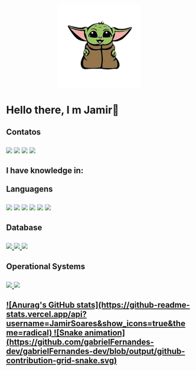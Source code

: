 <div>
    <p align="center">
        <img src="Imagens/yoda.png" />
    </p>
    <h1>
        Hello there, I m Jamir🖖
    </h1>
    <h2>
        Contatos<br><br>
        <a href="https://api.whatsapp.com/send?phone=5531982693558" target="_blank"><img src="https://img.shields.io/badge/WhatsApp-25D366?style=for-the-badge&logo=whatsapp&logoColor=white" target="_blank"></a>
        <a href="https://www.hostinger.com.br/tutoriais/o-que-e-html-conceitos-basicos"><img src="https://img.shields.io/badge/Gmail-D14836?style=for-the-badge&logo=gmail&logoColor=white" target="_blank"></a>
        <a href="https://www.linkedin.com/in/jamir-rodrigues/" target="_blank"><img src="https://img.shields.io/badge/-LinkedIn-%230077B5?style=for-the-badge&logo=linkedin&logoColor=white" target="_blank"></a>
        <a href="https://github.com/JamirSoares" target="_blank"><img src="https://img.shields.io/badge/GitHub-100000?style=for-the-badge&logo=github&logoColor=white" target="_blank"></a>
    </h2>
    <h2>
        I have knowledge in:<br><br> Languagens<br><br>
        <a href="https://www.python.org" target="_blank"><img src="https://img.shields.io/badge/Python-3776AB?style=for-the-badge&logo=python&logoColor=white" target="_blank"></a>
        <a href="https://developer.mozilla.org/pt-BR/docs/Web/HTML"><img src="https://img.shields.io/badge/HTML-239120?style=for-the-badge&logo=html5&logoColor=white" target="_blank"></a>
        <a href=https://developer.mozilla.org/pt-BR/docs/Web/CSS " target="_blank "><img src="https://img.shields.io/badge/CSS-239120?&style=for-the-badge&logo=css3&logoColor=white " target="_blank "></a>
        <a href="https://developer.mozilla.org/pt-BR/docs/Web/JavaScript " target="_blank "><img src="https://img.shields.io/badge/JavaScript-F7DF1E?style=for-the-badge&logo=javascript&logoColor=black " target="_blank "></a>
        <a href="https://nodejs.org/en/ " target="_blank "><img src="https://img.shields.io/badge/Node.js-43853D?style=for-the-badge&logo=node.js&logoColor=white " target="_blank "></a>
        <a href="https://www.oracle.com/java/technologies/downloads/ " target="_blank "><img src="https://img.shields.io/badge/Java-ED8B00?style=for-the-badge&logo=java&logoColor=white " target="_blank "></a>
    </h2>
    <h2>
        Database<br><br>
        <a href="https://mariadb.org " target="_blank "><img src="https://img.shields.io/badge/MariaDB-01529E?style=for-the-badge&logo=mariadb&logoColor=white " alt=" ">
        <a href="https://www.mysql.com " target="_blank "><img src="https://img.shields.io/badge/MySQL-00000F?style=for-the-badge&logo=mysql&logoColor=white " alt=" ">
        <a href="https://www.microsoft.com/pt-br/sql-server/sql-server-downloads " target="_blank "><img src="https://img.shields.io/badge/Microsoft_SQL_Server-CC2927?style=for-the-badge&logo=microsoft-sql-server&logoColor=white " alt=" "></a>
    </h2>
    <h2>
        Operational Systems<br><br>
        <img src="https://img.shields.io/badge/Windows-017AD7?style=for-the-badge&logo=windows&logoColor=white " alt=" "><a href="https://www.microsoft.com/pt-br/windows/windows-11 " target="_blank ">
        <img src="https://img.shields.io/badge/Linux-E34F26?style=for-the-badge&logo=linux&logoColor=black " alt=" "><a href="https://archlinux.org " target="_blank ">
    </h2>
  <h2>
    ![Anurag's GitHub stats](https://github-readme-stats.vercel.app/api?username=JamirSoares&show_icons=true&theme=radical)
    ![Snake animation](https://github.com/gabrielFernandes-dev/gabrielFernandes-dev/blob/output/github-contribution-grid-snake.svg)
  </h2>
</div>